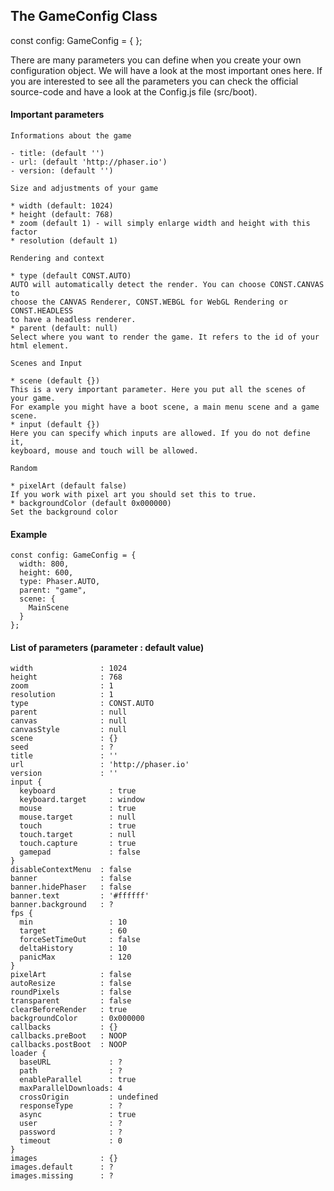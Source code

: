 
## The GameConfig Class

const config: GameConfig = { };

There are many parameters you can define when you create your own configuration object. We will have a look at the most important ones here. If you are interested to see all the parameters you can check the official source-code and have a look at the Config.js file (src/boot).

#### Important parameters

```
Informations about the game

- title: (default '')
- url: (default 'http://phaser.io')
- version: (default '')
```

```
Size and adjustments of your game

* width (default: 1024)
* height (default: 768)
* zoom (default 1) - will simply enlarge width and height with this factor
* resolution (default 1)
```

```
Rendering and context

* type (default CONST.AUTO)
AUTO will automatically detect the render. You can choose CONST.CANVAS to
choose the CANVAS Renderer, CONST.WEBGL for WebGL Rendering or CONST.HEADLESS
to have a headless renderer.
* parent (default: null)
Select where you want to render the game. It refers to the id of your
html element.
```

```
Scenes and Input

* scene (default {})
This is a very important parameter. Here you put all the scenes of your game.
For example you might have a boot scene, a main menu scene and a game scene.
* input (default {})
Here you can specify which inputs are allowed. If you do not define it,
keyboard, mouse and touch will be allowed.
```

```
Random

* pixelArt (default false)
If you work with pixel art you should set this to true.
* backgroundColor (default 0x000000)
Set the background color
```

#### Example

```
const config: GameConfig = {
  width: 800,
  height: 600,
  type: Phaser.AUTO,
  parent: "game",
  scene: {
    MainScene
  }
};
```

#### List of parameters (parameter : default value)

```
width               : 1024
height              : 768
zoom                : 1
resolution          : 1
type                : CONST.AUTO
parent              : null
canvas              : null
canvasStyle         : null
scene               : {}
seed                : ?
title               : ''
url                 : 'http://phaser.io'
version             : ''
input {
  keyboard            : true
  keyboard.target     : window
  mouse               : true
  mouse.target        : null
  touch               : true
  touch.target        : null
  touch.capture       : true
  gamepad             : false
}
disableContextMenu  : false
banner              : false
banner.hidePhaser   : false
banner.text         : '#ffffff'
banner.background   : ?
fps {
  min                 : 10
  target              : 60
  forceSetTimeOut     : false
  deltaHistory        : 10
  panicMax            : 120
}
pixelArt            : false
autoResize          : false
roundPixels         : false
transparent         : false
clearBeforeRender   : true
backgroundColor     : 0x000000
callbacks           : {}
callbacks.preBoot   : NOOP
callbacks.postBoot  : NOOP
loader {
  baseURL             : ?
  path                : ?
  enableParallel      : true
  maxParallelDownloads: 4
  crossOrigin         : undefined
  responseType        : ?
  async               : true
  user                : ?
  password            : ?
  timeout             : 0
}
images              : {}
images.default      : ?
images.missing      : ?
```
